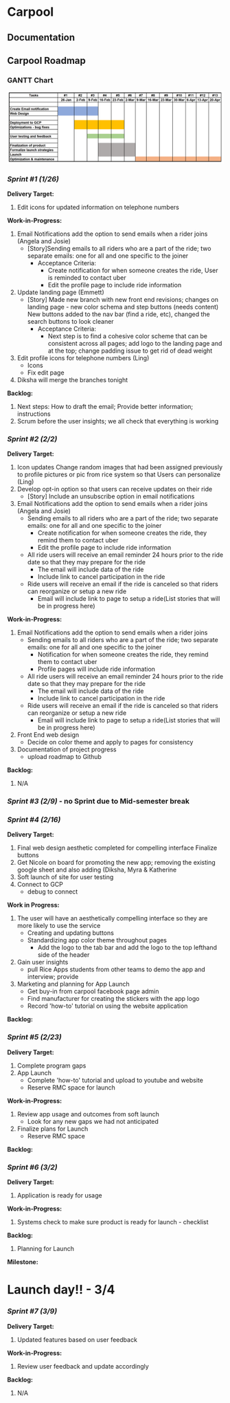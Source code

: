 # Carpool 
## Documentation

## Carpool Roadmap

### GANTT Chart
<img src="Carpool_GANTT_chart.PNG">

### **_Sprint #1 (1/26)_**

**Delivery Target:**
1. Edit icons for updated information on telephone numbers

**Work-in-Progress:**
1. Email Notifications add the option to send emails when a rider joins (Angela and Josie)
   - [Story]Sending emails to all riders who are a part of the ride; two separate emails: one for all and one specific to the joiner
     - Acceptance Criteria:
       - Create notification for when someone creates the ride, User is reminded to contact uber
       - Edit the profile page to include ride information
2. Update landing page (Emmett)
   - [Story] Made new branch with new front end revisions; changes on landing page - new color schema and step buttons (needs content) New buttons added to the nav bar (find a ride, etc), changed the search buttons to look cleaner
      - Acceptance Criteria:
        - Next step is to find a cohesive color scheme that can be consistent across all pages; add logo to the landing page and at the top; change padding issue to get rid of dead weight
3. Edit profile icons for telephone numbers (Ling)
   - Icons 
   - Fix edit page
4. Diksha will merge the branches tonight

**Backlog:**
1. Next steps: How to draft the email; Provide better information; instructions
2. Scrum before the user insights; we all check that everything is working

### **_Sprint #2 (2/2)_**

**Delivery Target:**
1. Icon updates Change random images that had been assigned previously to profile pictures or pic from rice system so that Users can personalize (Ling)
2. Develop opt-in option so that users can receive updates on their ride
   - [Story] Include an unsubscribe option in email notifications
3. Email Notifications add the option to send emails when a rider joins (Angela and Josie)
   - Sending emails to all riders who are a part of the ride; two separate emails: one for all and one specific to the joiner
     - Create notification for when someone creates the ride, they remind them to contact uber
     - Edit the profile page to include ride information
   - All ride users will receive an email reminder 24 hours prior to the ride date so that they may prepare for the ride
     - The email will include data of the ride
     - Include link to cancel participation in the ride
   - Ride users will receive an email if the ride is canceled so that riders can reorganize or setup a new ride
     - Email will include link to page to setup a ride(List stories that will be in progress here)

**Work-in-Progress:**
1. Email Notifications add the option to send emails when a rider joins 
   - Sending emails to all riders who are a part of the ride; two separate emails: one for all and one specific to the joiner
     - Notification for when someone creates the ride, they remind them to contact uber
     - Profile pages will include ride information
   - All ride users will receive an email reminder 24 hours prior to the ride date so that they may prepare for the ride
     - The email will include data of the ride
     - Include link to cancel participation in the ride
   - Ride users will receive an email if the ride is canceled so that riders can reorganize or setup a new ride
     - Email will include link to page to setup a ride(List stories that will be in progress here)
2. Front End web design
   - Decide on color theme and apply to pages for consistency
3. Documentation of project progress
   - upload roadmap to Github
   
**Backlog:**
1. N/A

### **_Sprint #3 (2/9)_** - no Sprint due to Mid-semester break

### **_Sprint #4 (2/16)_**

**Delivery Target:**
1. Final web design aesthetic completed for compelling interface
Finalize buttons
2. Get Nicole on board for promoting the new app; removing the existing google sheet and also adding (Diksha, Myra & Katherine
3. Soft launch of site for user testing
4. Connect to GCP
   - debug to connect

**Work in Progress:**
1. The user will have an aesthetically compelling interface so they are more likely to use the service
   - Creating and updating buttons
   - Standardizing app color theme throughout pages
     - Add the logo to the tab bar and add the logo to the top lefthand side of the header
2. Gain user insights
   - pull Rice Apps students from other teams to demo the app and interview; provide
3. Marketing and planning for App Launch
   - Get buy-in from carpool facebook page admin
   - Find manufacturer for creating the stickers with the app logo
   - Record 'how-to' tutorial on using the website application
   
**Backlog:**

### **_Sprint #5 (2/23)_**

**Delivery Target:**
1. Complete program gaps
2. App Launch
   - Complete 'how-to' tutorial and upload to youtube and website
   - Reserve RMC space for launch

**Work-in-Progress:**
1. Review app usage and outcomes from soft launch
   - Look for any new gaps we had not anticipated
2. Finalize plans for Launch
   - Reserve RMC space

**Backlog:**

### **_Sprint #6 (3/2)_**

**Delivery Target:**
1. Application is ready for usage

**Work-in-Progress:**
1. Systems check to make sure product is ready for launch - checklist

**Backlog:**
1. Planning for Launch

**Milestone:**
# Launch day!! - 3/4

### **_Sprint #7 (3/9)_**

**Delivery Target:**
1. Updated features based on user feedback

**Work-in-Progress:**
1. Review user feedback and update accordingly

**Backlog:**
1. N/A
